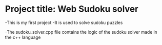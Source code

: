 # Project title: Web Sudoku solver
-This is my first project
-It is used to solve sudoku puzzles 

-The sudoku_solver.cpp file contains the logic of the sudoku solver made in the c++ language
